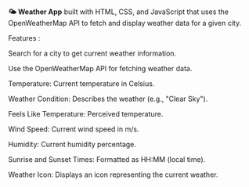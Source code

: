 **🌤 Weather App** built with HTML, CSS, and JavaScript that uses the OpenWeatherMap API to fetch and display weather data for a given city.

Features :

Search for a city to get current weather information.

Use the OpenWeatherMap API for fetching weather data.

Temperature: Current temperature in Celsius.

Weather Condition: Describes the weather (e.g., "Clear Sky").

Feels Like Temperature: Perceived temperature.

Wind Speed: Current wind speed in m/s.

Humidity: Current humidity percentage.

Sunrise and Sunset Times: Formatted as HH:MM (local time).

Weather Icon: Displays an icon representing the current weather.

